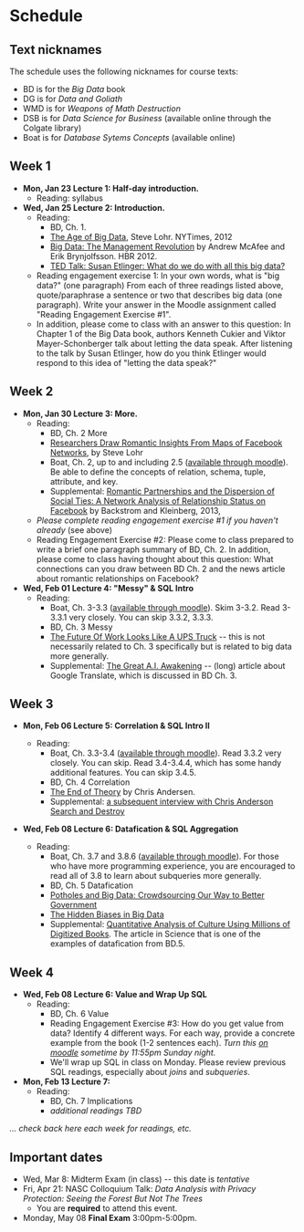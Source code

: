 # Schedule

## Text nicknames

The schedule uses the following nicknames for course texts:

- BD is for the *Big Data* book
- DG is for *Data and Goliath*
- WMD is for *Weapons of Math Destruction*
- DSB is for *Data Science for Business* (available online through the Colgate library)
- Boat is for *Database Sytems Concepts* (available online)

## Week 1

- **Mon, Jan 23 Lecture 1:  Half-day introduction.**
    + Reading: syllabus
- **Wed, Jan 25 Lecture 2: Introduction.**
    + Reading: 
        * BD, Ch. 1.
        * [The Age of Big Data](http://www.nytimes.com/2012/02/12/sunday-review/big-datas-impact-in-the-world.html), Steve Lohr.  NYTimes, 2012
        * [Big Data: The Management Revolution](https://hbr.org/2012/10/big-data-the-management-revolution) by Andrew McAfee and Erik Brynjolfsson.  HBR 2012.
        * [TED Talk: Susan Etlinger: What do we do with all this big data?](https://www.ted.com/talks/susan_etlinger_what_do_we_do_with_all_this_big_data)
    + Reading engagement exercise 1: In your own words, what is "big data?" (one paragraph) From each of three readings listed above, quote/paraphrase a sentence or two that describes big data (one paragraph).  Write your answer in the Moodle assignment called "Reading Engagement Exercise #1".
    + In addition, please come to class with an answer to this question: In Chapter 1 of the Big Data book, authors Kenneth Cukier and Viktor Mayer-Schonberger talk about letting the data speak. After listening to the talk by Susan Etlinger, how do you think Etlinger would respond to this idea of "letting the data speak?"   

## Week 2

- **Mon, Jan 30 Lecture 3: More.**
    + Reading: 
        * BD, Ch. 2 More
        * [Researchers Draw Romantic Insights From Maps of Facebook Networks](https://bits.blogs.nytimes.com/2013/10/28/spotting-romantic-relationships-on-facebook/), by Steve Lohr        
        * Boat, Ch. 2, up to and including 2.5 ([available through moodle](https://moodle.colgate.edu/mod/resource/view.php?id=193841)).  Be able to define the concepts of relation, schema, tuple, attribute, and key.
        * Supplemental: [Romantic Partnerships and the Dispersion of Social Ties:
A Network Analysis of Relationship Status on Facebook](https://arxiv.org/pdf/1310.6753v1.pdf) by Backstrom and Kleinberg, 2013,
    + *Please complete reading engagement exercise #1 if you haven't already* (see above)
    + Reading Engagement Exercise #2: Please come to class prepared to write a brief one paragraph summary of BD, Ch. 2.  In addition, please come to class having thought about this question: What connections can you draw between BD Ch. 2 and the news article about romantic relationships on Facebook?
- **Wed, Feb 01 Lecture 4: "Messy" & SQL Intro**
    + Reading: 
        * Boat, Ch. 3-3.3 ([available through moodle](https://moodle.colgate.edu/mod/resource/view.php?id=193842)).  Skim 3-3.2.  Read 3-3.3.1 very closely.  You can skip 3.3.2, 3.3.3.
        * BD, Ch. 3 Messy
        * [The Future Of Work Looks Like A UPS Truck](http://www.npr.org/sections/money/2014/05/02/308640135/episode-536-the-future-of-work-looks-like-a-ups-truck) -- this is not necessarily related to Ch. 3 specifically but is related to big data more generally.
        * Supplemental: [The Great A.I. Awakening](https://www.nytimes.com/2016/12/14/magazine/the-great-ai-awakening.html) -- (long) article about Google Translate, which is discussed in BD Ch. 3.


## Week 3

- **Mon, Feb 06 Lecture 5: Correlation & SQL Intro II** 
    + Reading: 
        * Boat, Ch. 3.3-3.4 ([available through moodle](https://moodle.colgate.edu/mod/resource/view.php?id=193842)).  Read 3.3.2 very closely.  You can skip.  Read 3.4-3.4.4, which has some handy additional features.  You can skip 3.4.5.
        * BD, Ch. 4 Correlation
        * [The End of Theory](https://www.wired.com/2008/06/pb-theory/) by Chris Andersen. 
        * Supplemental: [a subsequent interview with Chris Anderson Search and Destroy](http://www.wnyc.org/story/130967-search-and-destroy/)

- **Wed, Feb 08 Lecture 6: Datafication & SQL Aggregation**
    + Reading: 
        * Boat, Ch. 3.7 and 3.8.6 ([available through moodle](https://moodle.colgate.edu/mod/resource/view.php?id=193842)).  For those who have more programming experience, you are encouraged to read all of 3.8 to learn about subqueries more generally.
        * BD, Ch. 5 Datafication
        * [Potholes and Big Data: Crowdsourcing Our Way to Better Government](https://www.wired.com/insights/2014/03/potholes-big-data-crowdsourcing-way-better-government/)
        * [The Hidden Biases in Big Data](https://hbr.org/2013/04/the-hidden-biases-in-big-data)
        * Supplemental: [Quantitative Analysis of Culture Using Millions of Digitized Books](http://science.sciencemag.org/content/331/6014/176).  The article in Science that is one of the examples of datafication from BD.5.

## Week 4

- **Wed, Feb 08 Lecture 6: Value and Wrap Up SQL**
    + Reading: 
        * BD, Ch. 6 Value
        * Reading Engagement Exercise #3: How do you get value from data? Identify 4 different ways. For each way, provide a concrete example from the book (1-2 sentences each).  *Turn this [on moodle](https://moodle.colgate.edu/mod/assign/view.php?id=196431) sometime by 11:55pm Sunday night.*
        * We'll wrap up SQL in class on Monday.  Please review previous SQL readings, especially about *joins* and *subqueries*.
- **Mon, Feb 13 Lecture 7:**
    + Reading: 
        * BD, Ch. 7 Implications
        * *additional readings TBD*    



*... check back here each week for readings, etc.*

## Important dates

- Wed, Mar 8: Midterm Exam (in class) -- this date is *tentative*
- Fri, Apr 21: NASC Colloquium Talk: *Data Analysis with Privacy Protection: Seeing the Forest But Not The Trees*
    + You are **required** to attend this event.
- Monday, May 08 **Final Exam** 3:00pm-5:00pm.
